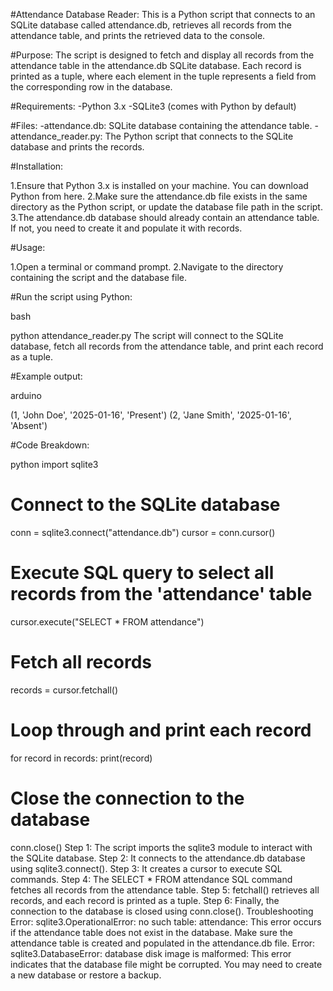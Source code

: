 #Attendance Database Reader:
This is a Python script that connects to an SQLite database called attendance.db, retrieves all records from the attendance table, and prints the retrieved data to the console.

#Purpose:
The script is designed to fetch and display all records from the attendance table in the attendance.db SQLite database. Each record is printed as a tuple, where each element in the tuple represents a field from the corresponding row in the database.

#Requirements:
-Python 3.x
-SQLite3 (comes with Python by default)

#Files:
-attendance.db: SQLite database containing the attendance table.
-attendance_reader.py: The Python script that connects to the SQLite database and prints the records.

#Installation:

1.Ensure that Python 3.x is installed on your machine. You can download Python from here.
2.Make sure the attendance.db file exists in the same directory as the Python script, or update the database file path in the script.
3.The attendance.db database should already contain an attendance table. If not, you need to create it and populate it with records.

#Usage:

1.Open a terminal or command prompt.
2.Navigate to the directory containing the script and the database file.

#Run the script using Python:

bash

python attendance_reader.py
The script will connect to the SQLite database, fetch all records from the attendance table, and print each record as a tuple.

#Example output:

arduino

(1, 'John Doe', '2025-01-16', 'Present')
(2, 'Jane Smith', '2025-01-16', 'Absent')

#Code Breakdown:

python
import sqlite3

# Connect to the SQLite database
conn = sqlite3.connect("attendance.db")
cursor = conn.cursor()

# Execute SQL query to select all records from the 'attendance' table
cursor.execute("SELECT * FROM attendance")

# Fetch all records
records = cursor.fetchall()

# Loop through and print each record
for record in records:
    print(record)

# Close the connection to the database
conn.close()
Step 1: The script imports the sqlite3 module to interact with the SQLite database.
Step 2: It connects to the attendance.db database using sqlite3.connect().
Step 3: It creates a cursor to execute SQL commands.
Step 4: The SELECT * FROM attendance SQL command fetches all records from the attendance table.
Step 5: fetchall() retrieves all records, and each record is printed as a tuple.
Step 6: Finally, the connection to the database is closed using conn.close().
Troubleshooting
Error: sqlite3.OperationalError: no such table: attendance:
This error occurs if the attendance table does not exist in the database. Make sure the attendance table is created and populated in the attendance.db file.
Error: sqlite3.DatabaseError: database disk image is malformed:
This error indicates that the database file might be corrupted. You may need to create a new database or restore a backup.
